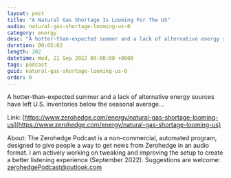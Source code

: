 ```yaml
---
layout: post
title: "A Natural Gas Shortage Is Looming For The US"
audio: natural-gas-shortage-looming-us-0
category: energy
desc: "A hotter-than-expected summer and a lack of alternative energy sources have left U.S. inventories below the seasonal average..."
duration: 00:05:02
length: 302
datetime: Wed, 21 Sep 2022 09:00:00 +0000
tags: podcast
guid: natural-gas-shortage-looming-us-0
order: 0
---
```

A hotter-than-expected summer and a lack of alternative energy sources have left U.S. inventories below the seasonal average...

Link: [https://www.zerohedge.com/energy/natural-gas-shortage-looming-us](https://www.zerohedge.com/energy/natural-gas-shortage-looming-us)

About: The Zerohedge Podcast is a non-commercial, automated program, designed to give people a way to get news from Zerohedge in an audio format.  I am actively working on tweaking and improving the setup to create a better listening experience (September 2022).  Suggestions are welcome: [zerohedgePodcast@outlook.com](mailto:zerohedgePodcast@outlook.com)